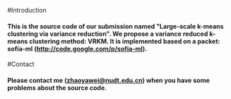 #Introduction
#### This is the source code of our submission named "Large-scale k-means clustering via variance reduction". We propose a variance reduced k-means clustering method: VRKM. It is implemented based on a packet: sofia-ml (http://code.google.com/p/sofia-ml). 
#Contact
#### Please contact me (zhaoyawei@nudt.edu.cn) when you have some problems about the source code.